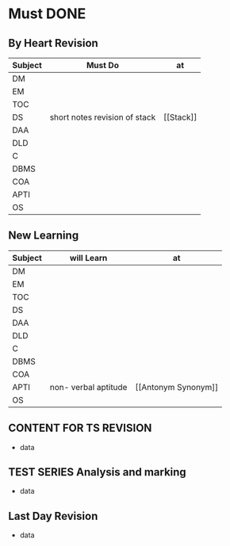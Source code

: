 # Must DONE
## By Heart Revision
| Subject | Must Do                       | at  |
| ------- | ----------------------------- | --- |
| DM      |                               |     |
| EM      |                               |     |
| TOC     |                               |     |
| DS      | short notes revision of stack |    [[Stack]] |
| DAA     |                               |     |
| DLD     |                               |     |
| C       |                               |     |
| DBMS    |                               |     |
| COA     |                               |     |
| APTI    |                               |     |
| OS      |                               |     |

## New Learning
| Subject | will Learn | at  |
| ------- | ---- | --- |
| DM      |      |     |
| EM      |      |     |
| TOC     |      |     |
| DS      |      |     |
| DAA     |      |     |
| DLD     |      |     |
| C       |      |     |
| DBMS    |      |     |
| COA     |      |     |
| APTI    |    non- verbal aptitude  | [[Antonym Synonym]]    |
| OS      |      |     |


## CONTENT FOR TS REVISION
- data

## TEST SERIES  Analysis and marking
- data

## Last Day Revision
- data